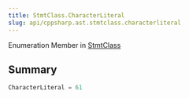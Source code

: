 ```yaml
---
title: StmtClass.CharacterLiteral
slug: api/cppsharp.ast.stmtclass.characterliteral
---
```

Enumeration Member in [StmtClass](/api/cppsharp/ast/stmtclass)

## Summary



```csharp
CharacterLiteral = 61
```

